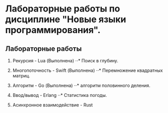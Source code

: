 
# Лабораторные работы по дисциплине "Новые языки программирования".

## Лабораторные работы

1. Рекурсия - Lua (Выполнена)
⋅⋅*  Поиск в глубину.

2. Многопоточность - Swift (Выполнена)
⋅⋅* Перемножение квадратных матриц.

3. Алгоритм - Go (Выполнена)
⋅⋅* алгоритм половинного деления.

4. Ввод/вывод - Erlang
⋅⋅* Статистика погоды.

5. Асинхронное взаимодействие - Rust
